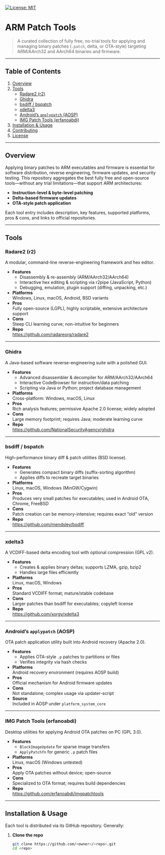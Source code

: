 [![License: MIT](https://img.shields.io/badge/License-MIT-yellow.svg)](./LICENSE)

# ARM Patch Tools

> A curated collection of fully free, no-trial tools for applying and managing binary patches (`.patch`, delta, or OTA-style) targeting ARM/AArch32 and AArch64 binaries and firmware.

---

## Table of Contents

1. [Overview](#overview)  
2. [Tools](#tools)  
   - [Radare2 (r2)](#radare2-r2)  
   - [Ghidra](#ghidra)  
   - [bsdiff / bspatch](#bsdiff--bspatch)  
   - [xdelta3](#xdelta3)  
   - [Android’s `applypatch` (AOSP)](#androids-applypatch-aosp)  
   - [IMG Patch Tools (erfanoabdi)](#img-patch-tools-erfanoabdi)  
3. [Installation & Usage](#installation--usage)  
4. [Contributing](#contributing)  
5. [License](#license)  

---

## Overview

Applying binary patches to ARM executables and firmware is essential for software distribution, reverse engineering, firmware updates, and security testing. This repository aggregates the best fully free and open-source tools—without any trial limitations—that support ARM architectures:

- **Instruction-level & byte-level patching**  
- **Delta-based firmware updates**  
- **OTA-style patch application**

Each tool entry includes description, key features, supported platforms, pros & cons, and links to official repositories.

---

## Tools

### Radare2 (r2)

A modular, command-line reverse-engineering framework and hex editor.  
- **Features**  
  - Disassembly & re-assembly (ARM/AArch32/AArch64)  
  - Interactive hex editing & scripting via r2pipe (JavaScript, Python)  
  - Debugging, emulation, plugin support (diffing, unpacking, etc.)  
- **Platforms**  
  Windows, Linux, macOS, Android, BSD variants  
- **Pros**  
  Fully open-source (LGPL), highly scriptable, extensive architecture support  
- **Cons**  
  Steep CLI learning curve; non-intuitive for beginners  
- **Repo**  
  https://github.com/radareorg/radare2

---

### Ghidra

A Java-based software reverse-engineering suite with a polished GUI.  
- **Features**  
  - Advanced disassembler & decompiler for ARM/AArch32/AArch64  
  - Interactive CodeBrowser for instruction/data patching  
  - Scripting via Java or Python; project database management  
- **Platforms**  
  Cross-platform: Windows, macOS, Linux  
- **Pros**  
  Rich analysis features; permissive Apache 2.0 license; widely adopted  
- **Cons**  
  Large memory footprint; requires Java; moderate learning curve  
- **Repo**  
  https://github.com/NationalSecurityAgency/ghidra

---

### bsdiff / bspatch

High-performance binary diff & patch utilities (BSD license).  
- **Features**  
  - Generates compact binary diffs (suffix-sorting algorithm)  
  - Applies diffs to recreate target binaries  
- **Platforms**  
  Linux, macOS, Windows (MinGW/Cygwin)  
- **Pros**  
  Produces very small patches for executables; used in Android OTA, Chrome, FreeBSD  
- **Cons**  
  Patch creation can be memory-intensive; requires exact “old” version  
- **Repo**  
  https://github.com/mendsley/bsdiff

---

### xdelta3

A VCDIFF-based delta encoding tool with optional compression (GPL v2).  
- **Features**  
  - Creates & applies binary deltas; supports LZMA, gzip, bzip2  
  - Handles large files efficiently  
- **Platforms**  
  Linux, macOS, Windows  
- **Pros**  
  Standard VCDIFF format; mature/stable codebase  
- **Cons**  
  Larger patches than bsdiff for executables; copyleft license  
- **Repo**  
  https://github.com/xorgy/xdelta3

---

### Android’s `applypatch` (AOSP)

OTA patch application utility built into Android recovery (Apache 2.0).  
- **Features**  
  - Applies OTA-style `.p` patches to partitions or files  
  - Verifies integrity via hash checks  
- **Platforms**  
  Android recovery environment (requires AOSP build)  
- **Pros**  
  Official mechanism for Android firmware updates  
- **Cons**  
  Not standalone; complex usage via updater-script  
- **Source**  
  Included in AOSP under `platform_system_core`

---

### IMG Patch Tools (erfanoabdi)

Desktop utilities for applying Android OTA patches on PC (GPL 3.0).  
- **Features**  
  - `BlockImageUpdate` for sparse image transfers  
  - `ApplyPatchfn` for generic `.p` patch files  
- **Platforms**  
  Linux, macOS (Windows untested)  
- **Pros**  
  Apply OTA patches without device; open-source  
- **Cons**  
  Specialized to OTA format; requires build dependencies  
- **Repo**  
  https://github.com/erfanoabdi/imgpatchtools

---

## Installation & Usage

Each tool is distributed via its GitHub repository. Generally:

1. **Clone the repo**  
   ```bash
   git clone https://github.com/<owner>/<repo>.git
   cd <repo>
